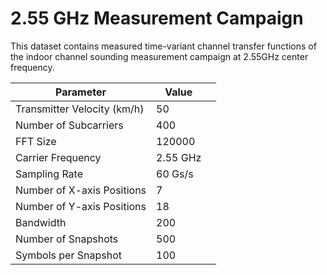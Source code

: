 # 2.55 GHz Measurement Campaign

This dataset contains measured time-variant channel transfer functions of the indoor channel sounding measurement campaign at 2.55GHz center frequency.

| Parameter                   | Value         |               |
| -------------               | ------------- | ------------- |
| Transmitter Velocity (km/h) | 50  |         | 100           |
| Number of Subcarriers       | 400  |        | 200           |
| FFT Size                    | 120000 |      | 60000         |
| Carrier Frequency           | 2.55 GHz |                    |
| Sampling Rate               | 60 Gs/s |                     |
| Number of X-axis Positions  | 7|                            |
| Number of Y-axis Positions  | 18 |                          |
| Bandwidth                   | 200 |                         |
| Number of Snapshots         | 500 |                         |
| Symbols per Snapshot        | 100 |                         |
